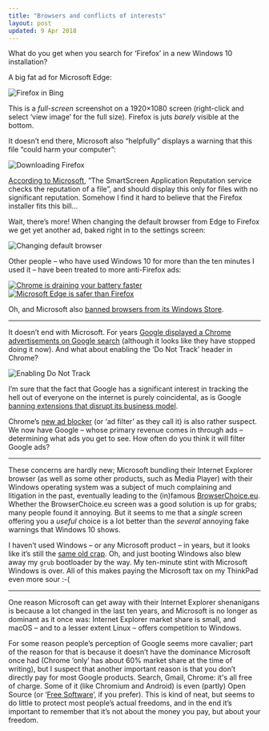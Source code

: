 ```yaml
---
title: "Browsers and conflicts of interests"
layout: post
updated: 9 Apr 2018
---
```


What do you get when you search for ‘Firefox’ in a new Windows 10 installation?

A big fat ad for Microsoft Edge:

<div class="border-img center-img"><img alt="Firefox in Bing" src="{% base64 ./_images/browser/ms-edge1.png %}"></div>

This is a *full-screen* screenshot on a 1920×1080 screen (right-click and select
‘view image’ for the full size). Firefox is juts *barely* visible at the bottom.

It doesn’t end there, Microsoft also “helpfully” displays a warning that this
file “could harm your computer”:

<div class="border-img center-img"><img alt="Downloading Firefox" src="{% base64 ./_images/browser/ms-edge2.png %}"></div>

[According to
Microsoft](https://support.microsoft.com/en-gb/help/2566263/a-warning-message-unexpectedly-appears-when-you-try-to-download-a-file),
“The SmartScreen Application Reputation service checks the reputation of a
file”, and should display this only for files with no significant reputation.
Somehow I find it hard to believe that the Firefox installer fits this bill…

Wait, there’s more! When changing the default browser from Edge to Firefox we
get yet another ad, baked right in to the settings screen:

<div class="border-img center-img"><img alt="Changing default browser" src="{% base64 ./_images/browser/ms-edge3.png %}"></div>

Other people – who have used Windows 10 for more than the ten minutes I used it
– have been treated to more anti-Firefox ads:

<div class="border-img center-img"><a href="https://superuser.com/q/1146123/71885"><img alt="Chrome is draining your battery faster" src="{% base64 ./_images/browser/ms-edge5.png %}"></a></div>
<div class="border-img center-img"><a href="https://www.reddit.com/r/firefox/comments/5our4n/windows_10_now_has_builtin_adds_targeting_firefox/"><img alt="Microsoft Edge is safer than Firefox" src="{% base64 ./_images/browser/ms-edge6.png %}"></a></div>

Oh, and Microsoft also
[banned browsers from its Windows Store](https://www.bleepingcomputer.com/news/microsoft/microsoft-has-effectively-banned-third-party-browsers-from-the-windows-store/).

---

It doesn’t end with Microsoft. For years [Google displayed a Chrome
advertisements on Google
search](https://productforums.google.com/forum/#!topic/chrome/u_8RWVl1TzE)
(although it looks like they have stopped doing it now). And what about enabling
the ‘Do Not Track’ header in Chrome?

<div class="border-img center-img"><img alt="Enabling Do Not Track" src="{% base64 ./_images/browser/chrome1.png %}"></div>

I’m sure that the fact that Google has a significant interest in tracking the
hell out of everyone on the internet is purely coincidental, as is Google
[banning extensions that disrupt its business model][1].

Chrome’s [new ad blocker][2] (or ‘ad filter’ as they call it) is also rather
suspect. We now have Google – whose primary revenue comes in through ads –
determining what ads you get to see. How often do you think it will filter
Google ads?

[1]: https://www.bleepingcomputer.com/news/google/google-bans-adnauseam-from-chrome-the-ad-blocker-that-clicks-on-all-ads/
[2]: https://theintercept.com/2017/06/05/be-careful-celebrating-googles-new-ad-blocker-heres-whats-really-going-on/
[3]: https://bugzilla.mozilla.org/show_bug.cgi?id=975444

---

These concerns are hardly new; Microsoft bundling their Internet Explorer
browser (as well as some other products, such as Media Player) with their
Windows operating system was a subject of much complaining and litigation in the
past, eventually leading to the (in)famous
[BrowserChoice.eu](https://en.wikipedia.org/wiki/BrowserChoice.eu). Whether the
BrowserChoice.eu screen was a good solution is up for grabs; many people found
it annoying. But it seems to me that a *single* screen offering you a *useful*
choice is a lot better than the *several* annoying fake warnings that Windows 10
shows.

I haven’t used Windows – or any Microsoft product – in years, but it looks like
it’s still the [same old
crap](https://www.cnet.com/news/facts-behind-microsofts-anti-linux-campaign/).
Oh, and just booting Windows also blew away my `grub` bootloader by the way. My
ten-minute stint with Microsoft Windows is over. All of this makes paying the
Microsoft tax on my ThinkPad even more sour :-(

---

One reason Microsoft can get away with their Internet Explorer shenanigans is
because a lot changed in the last ten years, and Microsoft is no longer as
dominant as it once was: Internet Explorer market share is small, and macOS –
and to a lesser extent Linux – offers competition to Windows.

For some reason people’s perception of Google seems more cavalier; part of the
reason for that is because it doesn’t have the dominance Microsoft once had
(Chrome ‘only’ has about 60% market share at the time of writing), but I suspect
that another important reason is that you don’t directly pay for most Google
products. Search, Gmail, Chrome: it's all free of charge. Some of it (like
Chromium and Android) is even (partly) Open Source (or ‘[Free
Software](https://www.fsf.org/about/what-is-free-software)’, if you prefer).
This is kind of neat, but seems to do little to protect most people’s actual
freedoms, and in the end it’s important to remember that it’s not about the
money you pay, but about your freedom.

